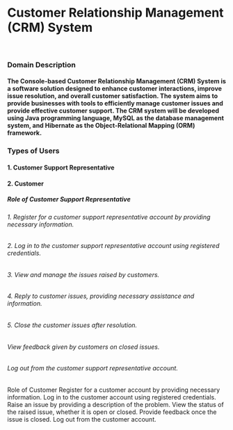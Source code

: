 <h1>Customer Relationship Management (CRM) System</h1>
</br>
<h3>Domain Description</h3>
<h4>The Console-based Customer Relationship Management (CRM) System is a software solution designed to enhance customer interactions, improve issue resolution, and overall customer satisfaction. The system aims to provide businesses with tools to efficiently manage customer issues and provide effective customer support. The CRM system will be developed using Java programming language, MySQL as the database management system, and Hibernate as the Object-Relational Mapping (ORM) framework.</h4>
<h3>Types of Users</h3>
<h4>1. Customer Support Representative</h4>
<h4>2. Customer</h4>
<h5>Role of Customer Support Representative</h5>
<h6>1. Register for a customer support representative account by providing necessary information.</h6>
<h6>2. Log in to the customer support representative account using registered credentials.</h6>
<h6>3. View and manage the issues raised by customers.</h6> 
<h6>4. Reply to customer issues, providing necessary assistance and information.</h6>
<h6>5. Close the customer issues after resolution.</h6>
<h6>View feedback given by customers on closed issues.</h6>
<h6>Log out from the customer support representative account.</h6>









Role of Customer
Register for a customer account by providing necessary information.
Log in to the customer account using registered credentials.
Raise an issue by providing a description of the problem.
View the status of the raised issue, whether it is open or closed.
Provide feedback once the issue is closed.
Log out from the customer account.


